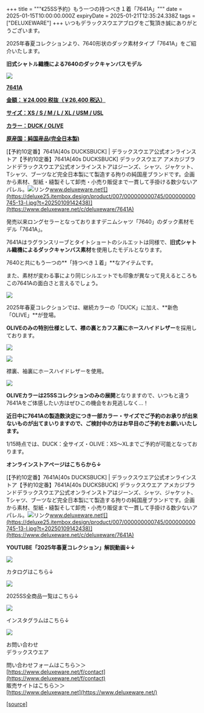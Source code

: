 +++
title = """《25SS予約》もう一つの持つべき１着「7641A」"""
date = 2025-01-15T10:00:00.000Z
expiryDate = 2025-01-21T12:35:24.338Z
tags = ["DELUXEWARE"]
+++
いつもデラックスウエアブログをご覧頂き誠にありがとうございます。

2025年春夏コレクションより、7640形状のダック素材タイプ「7641A」をご紹介いたします。

**旧式シャトル織機による7640のダックキャンバスモデル**

[![](https://stat.ameba.jp/user_images/20250115/16/deluxeware/04/ab/j/o0800080015533458512.jpg)](https://www.deluxeware.net/c/deluxeware/7641A)

**[7641A](https://www.deluxeware.net/c/deluxeware/7641A)**

**[金額：￥24,000 税抜（￥26,400 税込）](https://www.deluxeware.net/c/deluxeware/7641A)**

**[サイズ：XS / S / M / L / XL / USM / USL](https://www.deluxeware.net/c/deluxeware/7641A)**

**[カラー：DUCK / OLIVE](https://www.deluxeware.net/c/deluxeware/7641A)**

**[原産国：純国産品(完全日本製)](https://www.deluxeware.net/c/deluxeware/7641A)**

[【予約10定番】7641A\[40s DUCKSBUCK\] | デラックスウエア公式オンラインストア【予約10定番】7641A\[40s DUCKSBUCK\] デラックスウエア アメカジブランドデラックスウエア公式オンラインストアはジーンズ、シャツ、ジャケット、Tシャツ、ブーツなど完全日本製にて製造する拘りの純国産ブランドです。企画から素材、型紙・縫製そして卸売・小売り販促まで一貫して手掛ける数少ないアパレル。![リンク](https://c.stat100.ameba.jp/ameblo/symbols/v3.20.0/svg/gray/editor_link.svg)www.deluxeware.net![](https://deluxe25.itembox.design/product/007/000000000745/000000000745-13-l.jpg?t=20250109142438)](https://www.deluxeware.net/c/deluxeware/7641A)

発売以来ロングセラーとなっておりますデニムシャツ「7640」のダック素材モデル「7641A」。

7641Aはラグランスリーブとタイトショートのシルエットは同様で、**旧式シャトル織機によるダックキャンバス素材**を使用したモデルとなります。

7640と共にもう一つの**「持つべき１着」**なアイテムです。

また、素材が変わる事により同じシルエットでも印象が異なって見えるところもこの7641Aの面白さと言えるでしょう。

[![](https://stat.ameba.jp/user_images/20250115/16/deluxeware/0a/bf/j/o0800080015533458591.jpg)](https://stat.ameba.jp/user_images/20250115/16/deluxeware/0a/bf/j/o0800080015533458591.jpg)

2025年春夏コレクションでは、継続カラーの「DUCK」に加え、**新色「OLIVE」**が登場。

**OLIVEのみの特別仕様として、襟の裏とカフス裏にホースハイドレザー**を採用しております。

[![](https://stat.ameba.jp/user_images/20250115/16/deluxeware/07/b1/j/o0758076815533458514.jpg)](https://stat.ameba.jp/user_images/20250115/16/deluxeware/07/b1/j/o0758076815533458514.jpg)

[![](https://stat.ameba.jp/user_images/20250115/16/deluxeware/89/b1/j/o0800080015533458521.jpg)](https://stat.ameba.jp/user_images/20250115/16/deluxeware/89/b1/j/o0800080015533458521.jpg)

襟裏、袖裏にホースハイドレザーを使用。

[![](https://stat.ameba.jp/user_images/20250115/16/deluxeware/65/52/j/o0800080015533459169.jpg)](https://stat.ameba.jp/user_images/20250115/16/deluxeware/65/52/j/o0800080015533459169.jpg)

**OLIVEカラーは25SSコレクションのみの展開**となりますので、いつもと違う7641Aをご体感したい方はぜひこの機会をお見逃しなく…！

**近日中に7641Aの製造数決定につき一部カラー・サイズでご予約のお承りが出来ないものが出てまいりますので、ご検討中の方はお早目のご予約をお願いいたします。**

1/15時点では、DUCK：全サイズ・OLIVE：XS～XLまでご予約が可能となっております。

**オンラインストアページはこちらから↓**

[【予約10定番】7641A\[40s DUCKSBUCK\] | デラックスウエア公式オンラインストア【予約10定番】7641A\[40s DUCKSBUCK\] デラックスウエア アメカジブランドデラックスウエア公式オンラインストアはジーンズ、シャツ、ジャケット、Tシャツ、ブーツなど完全日本製にて製造する拘りの純国産ブランドです。企画から素材、型紙・縫製そして卸売・小売り販促まで一貫して手掛ける数少ないアパレル。![リンク](https://c.stat100.ameba.jp/ameblo/symbols/v3.20.0/svg/gray/editor_link.svg)www.deluxeware.net![](https://deluxe25.itembox.design/product/007/000000000745/000000000745-13-l.jpg?t=20250109142438)](https://www.deluxeware.net/c/deluxeware/7641A)

**YOUTUBE「2025年春夏コレクション」解説動画↓↓**

**[![](https://stat.ameba.jp/user_images/20250108/16/deluxeware/ac/cf/j/o1200050015530951038.jpg?caw=800)](https://www.youtube.com/playlist?list=PLmcuUjZ67rhnclr762_W-zDg7FyyrNvqF)**

カタログはこちら↓

[![](https://stat.ameba.jp/user_images/20250108/16/deluxeware/cb/46/j/o1200050015530950986.jpg?caw=800)](https://www.deluxeware.net/c/deluxeware/catalog)

2025SS全商品一覧はこちら↓

[![](https://stat.ameba.jp/user_images/20250114/17/deluxeware/cf/2d/j/o1200050015533133265.jpg?caw=800)](https://www.deluxeware.net/c/2025SSreserve)

インスタグラムはこちら↓

[![](https://stat.ameba.jp/user_images/20240315/15/deluxeware/04/7f/j/o0800026015413271803.jpg?caw=800)](https://www.instagram.com/deluxeware/?hl=ja)

お問い合わせ  
デラックスウエア

問い合わせフォームはこちら＞＞  
[https://www.deluxeware.net/f/contact](https://www.deluxeware.net/f/contact)  
販売サイトはこちら＞＞  
[https://www.deluxeware.net](https://www.deluxeware.net/)

[[source]](https://ameblo.jp/deluxeware/entry-12882564449.html)
